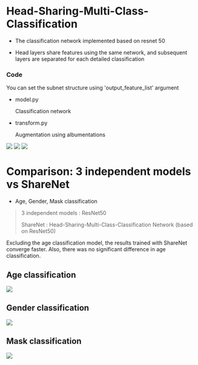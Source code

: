 # Head-Sharing-Multi-Class-Classification

* The classification network implemented based on resnet 50

* Head layers share features using the same network, and subsequent layers are separated for each detailed classification

### Code

You can set the subnet structure using 'output_feature_list' argument

* model.py 

    Classification network 

* transform.py 

    Augmentation using albumentations


<img src="https://github.com/khyeyoon/Head-Share-Multi-Classification/blob/main/img/task.JPG">

<img src="https://github.com/khyeyoon/Head-Share-Multi-Classification/blob/main/img/model.JPG">

<img src="https://github.com/khyeyoon/Head-Share-Multi-Classification/blob/main/img/architecture.JPG">

# Comparison: 3 independent models vs ShareNet

* Age, Gender, Mask classification

> 3 independent models : ResNet50
> 
> ShareNet : Head-Sharing-Multi-Class-Classification Network (based on ResNet50)

Excluding the age classification model, the results trained with ShareNet converge faster. Also, there was no significant difference in age classification.

## Age classification
<img src="https://github.com/khyeyoon/Head-Share-Multi-Classification/blob/main/img/wandb_age.JPG">

## Gender classification
<img src="https://github.com/khyeyoon/Head-Share-Multi-Classification/blob/main/img/wandb_gender.JPG">

## Mask classification
<img src="https://github.com/khyeyoon/Head-Share-Multi-Classification/blob/main/img/wandb_mask.JPG">
